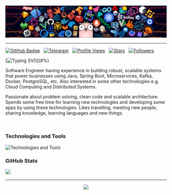 <a href="#!"><img src='Assets/header_01.png' alt="header"></img></a>
<hr/>

[![GitHub Badge](https://img.shields.io/badge/GitHub-100000?style=flat&logo=github&logoColor=white)](https://github.com/rustamscode)&nbsp;&nbsp;
[![Telegram](https://img.shields.io/badge/-telegram-red?color=blue&logo=telegram&logoColor=white)](https://t.me/agagylrustamov)&nbsp;&nbsp;
[![Profile Views](https://komarev.com/ghpvc/?username=rustamscode&style=flat&color=green&label=Profile+views)](#/)&nbsp;&nbsp;
[![Stars](https://custom-icon-badges.herokuapp.com/github/stars/rustamscode?color=55960c&labelColor=488207&style=social&logo=star&logoColor=black&label=Stars)](https://github.com/rustamscode?tab=repositories&sort=stargazers)&nbsp;&nbsp;
[![Followers](https://custom-icon-badges.herokuapp.com/github/followers/rustamscode?color=236ad3&labelColor=1155ba&style=social&logo=github&logoColor=black&label=Follow)](https://github.com/rustamscode?tab=followers)&nbsp;&nbsp;

[![Typing SVG](https://readme-typing-svg.herokuapp.com?font=comfortaa&size=25&duration=2000&color=EF8236&center=false&vCenter=true&height=40&lines=Hello+world!;¡Hola+mundo!;Hallo+wereld!;Hallo+welt!;Tere+maailm!;Merhaba+dünya!;Zdravo+svijete!;Привіт+світ!;Ciao+mondo!;नमस्ते+दुनिया!;Bonjour+monde!;Helló+világ!;Γειά+σου+κόσμε!;Hei+maailma!;こんにちは世界！;Witaj+świecie!;Hej+världen!)](#%)

Software Engineer having experience in building robust, scalable systems that power businesses using Java, Spring Boot, Microservices, Kafka, Docker, PostgreSQL, etc. Also interested in some other technologies e.g. Cloud Computing and Distributed Systems.

Passionate about problem solving, clean code and scalable architecture. Spends some free time for learning new technologies and developing some apps by using these technologies. Likes travelling, meeting new people, sharing knowledge, learning languages and new things.

<br/>

### Technologies and Tools
![Technologies and Tools](https://go-skill-icons.vercel.app/api/icons?i=java,kotlin,spring,hibernate,kafka,redis,cassandra,git,github,gitlab,bitbucket,docker,openshift,kubernetes,jenkins,grafana,junit,swagger,postgres,mysql,mongo,gradle,maven,tomcat,idea,vscode,postman,insomnia,&perline=14&theme=dark)
<br/>

### GitHub Stats
<a href="#?"><img height="auto" width="443px" src ="https://github-readme-stats.vercel.app/api?username=rustamscode&count_private=true&theme=slateorange&show_icons=true&hide_border=false&hide=&bg_color=2A2A2A&include_all_commits=true"></a>

<hr>
<p style="text-align:center">
  <a href="#*"><img src="https://capsule-render.vercel.app/api?type=waving&color=gradient&customColorList=2&height=110&&section=footer&animation=twinkling"/></a>
</p>
